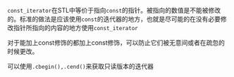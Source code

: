 `const_iterator`在STL中等价于指向`const`的指针。被指向的数值是不能被修改的。标准的做法是应该使用`const`的迭代器的地方，也就是尽可能的在没有必要修改指针所指向的内容的地方使用`const_iterator`

对于能加上const修饰的都加上const修饰，可以防止它们被无意间或者在疏忽的时候更改。

可以使用`.cbegin(),.cend()`来获取只读版本的迭代器